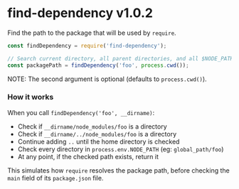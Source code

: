 
# find-dependency v1.0.2 

Find the path to the package that will be used by `require`.

```js
const findDependency = require('find-dependency');

// Search current directory, all parent directories, and all $NODE_PATH directories.
const packagePath = findDependency('foo', process.cwd());
```

NOTE: The second argument is optional (defaults to `process.cwd()`).

### How it works

When you call `findDependency('foo', __dirname)`:

- Check if `__dirname/node_modules/foo` is a directory
- Check if `__dirname/../node_modules/foo` is a directory
- Continue adding `..` until the home directory is checked
- Check every directory in `process.env.NODE_PATH` (eg: `global_path/foo`)
- At any point, if the checked path exists, return it

This simulates how `require` resolves the package path, before checking the `main` field of its `package.json` file.


